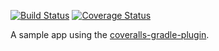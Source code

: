 [![Build Status](https://travis-ci.org/f4ww4z/sample-coveralls-app.svg?branch=master)](https://travis-ci.org/f4ww4z/sample-coveralls-app) [![Coverage Status](https://coveralls.io/repos/github/f4ww4z/sample-coveralls-app/badge.svg?branch=master)](https://coveralls.io/github/f4ww4z/sample-coveralls-app?branch=master)

A sample app using the [coveralls-gradle-plugin](https://github.com/kt3k/coveralls-gradle-plugin).
